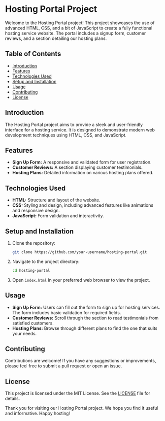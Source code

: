 # Hosting Portal Project

Welcome to the Hosting Portal project! This project showcases the use of advanced HTML, CSS, and a bit of JavaScript to create a fully functional hosting service website. The portal includes a signup form, customer reviews, and a section detailing our hosting plans.

## Table of Contents
- [Introduction](#introduction)
- [Features](#features)
- [Technologies Used](#technologies-used)
- [Setup and Installation](#setup-and-installation)
- [Usage](#usage)
- [Contributing](#contributing)
- [License](#license)

## Introduction
The Hosting Portal project aims to provide a sleek and user-friendly interface for a hosting service. It is designed to demonstrate modern web development techniques using HTML, CSS, and JavaScript.

## Features
- **Sign Up Form:** A responsive and validated form for user registration.
- **Customer Reviews:** A section displaying customer testimonials.
- **Hosting Plans:** Detailed information on various hosting plans offered.

## Technologies Used
- **HTML:** Structure and layout of the website.
- **CSS:** Styling and design, including advanced features like animations and responsive design.
- **JavaScript:** Form validation and interactivity.

## Setup and Installation
1. Clone the repository:
   ```bash
   git clone https://github.com/your-username/hosting-portal.git
   ```
2. Navigate to the project directory:
   ```bash
   cd hosting-portal
   ```
3. Open `index.html` in your preferred web browser to view the project.

## Usage
- **Sign Up Form:** Users can fill out the form to sign up for hosting services. The form includes basic validation for required fields.
- **Customer Reviews:** Scroll through the section to read testimonials from satisfied customers.
- **Hosting Plans:** Browse through different plans to find the one that suits your needs.

## Contributing
Contributions are welcome! If you have any suggestions or improvements, please feel free to submit a pull request or open an issue.

## License
This project is licensed under the MIT License. See the [LICENSE](LICENSE) file for details.

Thank you for visiting our Hosting Portal project. We hope you find it useful and informative. Happy hosting!
